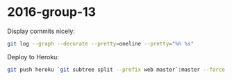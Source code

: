# 2016-group-13

Display commits nicely:
```bash
git log --graph --decorate --pretty=oneline --pretty="%h %s"
```

Deploy to Heroku:
```bash
git push heroku `git subtree split --prefix web master`:master --force
```
